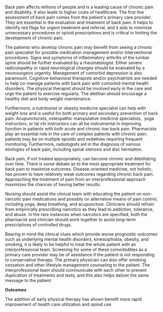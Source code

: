 Back pain affects millions of people and is a leading cause of chronic pain and disability. It also leads to higher costs of healthcare. The first line assessment of back pain comes from the patient's primary care provider. They are essential in the evaluation and treatment of back pain. It helps to identify red flags for urgent treatment and referral, and it aids to minimize unnecessary procedures or opioid prescriptions and is critical in limiting the development of chronic pain.

The patients who develop chronic pain may benefit from seeing a chronic pain specialist for possible medication management and/or interventional procedures. Signs and symptoms of inflammatory arthritis of the lumbar spine should be further evaluated by a rheumatologist. Either severe radiculopathy or rapid neurological changes should be evaluated by a neurosurgeon urgently. Management of comorbid depression is also paramount. Cognitive-behavioral therapists and/or psychiatrists are needed to help co-manage patients with back pain with comorbid mental health disorders. The physical therapist should be involved early in the care and urge the patient to exercise regularly. The dietitian should encourage a healthy diet and body weight maintenance.

Furthermore, a nutritionist or obesity medicine specialist can help with weight loss and is useful for both primary and secondary prevention of back pain. Acupuncturists, osteopathic manipulative medicine specialists,  yoga instructors, or tai chi instructors can all be instrumental in improving function in patients with both acute and chronic low back pain. Pharmacists play an essential role in the care of complex patients with chronic pain; patients may be on multiple opioids and sedatives requiring frequent monitoring. Furthermore, radiologists aid in the diagnosis of various etiologies of back pain, including spinal stenosis and disc herniation.

Back pain, if not treated appropriately, can become chronic and debilitating over time. There is some debate as to the most appropriate treatment for back pain to maximize outcomes. Disease-oriented medicine, not holistic, has proven to have relatively weak outcomes regarding chronic back pain.  Approaching the treatment of pain from an interprofessional approach maximizes the chances of having better results.

Nursing should assist the clinical team with educating the patient on non-narcotic pain medications and possibly on alternative means of pain control, including yoga, deep breathing, and acupuncture. Clinicians should refrain from empirically prescribing narcotics as they lead to addiction, tolerance, and abuse. In the rare instances when narcotics are specified, both the pharmacist and clinician should work together to avoid long-term prescriptions of controlled drugs.

Bearing in mind the clinical clues which provide worse prognostic outcomes such as underlying mental health disorders, kinesiophobia, obesity, and smoking, it is likely to be helpful to treat the whole patient with an interprofessional team. Screening for some of these comorbidities as a primary care provider may be of assistance if the patient is not responding to conservative therapy. The primary physician can also offer smoking cessation and other lifestyle management counseling to the patient. The interprofessional team should communicate with each other to prevent duplication of treatments and tests, and this also helps deliver the same message to the patient.

**Outcomes**

The addition of early physical therapy has shown benefit more rapid improvement of health care utilization and opioid use